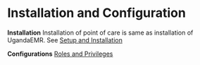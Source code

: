 # Installation and Configuration

**Installation** Installation of point of care is same as installation of UgandaEMR. See [Setup and Installation](../setup_and_configuration/ugandaemr-3x.md)

**Configurations** [Roles and Privileges](installation-and-configuration/roles.md)

